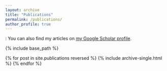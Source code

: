 ```yaml
---
layout: archive
title: "Publications"
permalink: /publications/
author_profile: true
---
```


:   You can also find my articles on [my Google Scholar profile](https://scholar.google.com/citations?user=HUiOhKYAAAAJ&hl=e).

{% include base_path %}

{% for post in site.publications reversed %}
  {% include archive-single.html %}
{% endfor %}
